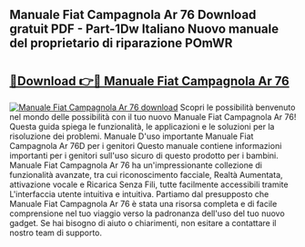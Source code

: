 ## Manuale Fiat Campagnola Ar 76 Download gratuit PDF - Part-1Dw Italiano Nuovo manuale del proprietario di riparazione POmWR

# <h2><a href="http://dffmcdp.blite.top/?on=Manuale+Fiat+Campagnola+Ar+76">🔗Download 👉🔴 Manuale Fiat Campagnola Ar 76</a></h2>

[![Manuale Fiat Campagnola Ar 76 download](https://i.imgur.com/lujVjoI.png)](http://dffmcdp.blite.top/?on=Manuale+Fiat+Campagnola+Ar+76)
Scopri le possibilità benvenuto nel mondo delle possibilità con il tuo nuovo Manuale Fiat Campagnola Ar 76! Questa guida spiega le funzionalità, le applicazioni e le soluzioni per la risoluzione dei problemi. Manuale D'uso importante Manuale Fiat Campagnola Ar 76D per i genitori Questo manuale contiene informazioni importanti per i genitori sull'uso sicuro di questo prodotto per i bambini. Manuale Fiat Campagnola Ar 76 ha un'impressionante collezione di funzionalità avanzate, tra cui riconoscimento facciale, Realtà Aumentata, attivazione vocale e Ricarica Senza Fili, tutte facilmente accessibili tramite L'interfaccia utente intuitiva e intuitiva. Partiamo dal presupposto che Manuale Fiat Campagnola Ar 76 è stata una risorsa completa e di facile comprensione nel tuo viaggio verso la padronanza dell'uso del tuo nuovo gadget. Se hai bisogno di aiuto o chiarimenti, non esitare a contattare il nostro team di supporto.
